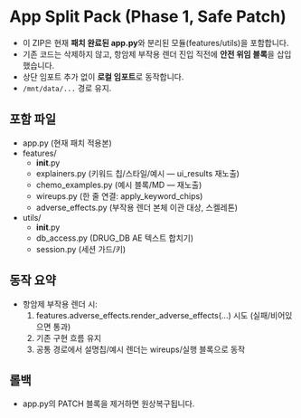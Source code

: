 # App Split Pack (Phase 1, Safe Patch)

- 이 ZIP은 현재 **패치 완료된 app.py**와 분리된 모듈(features/utils)을 포함합니다.
- 기존 코드는 삭제하지 않고, 항암제 부작용 렌더 진입 직전에 **안전 위임 블록**을 삽입했습니다.
- 상단 임포트 추가 없이 **로컬 임포트**로 동작합니다.
- `/mnt/data/...` 경로 유지.

## 포함 파일
- app.py (현재 패치 적용본)
- features/
  - __init__.py
  - explainers.py (키워드 칩/스타일/예시 — ui_results 재노출)
  - chemo_examples.py (예시 블록/MD — 재노출)
  - wireups.py (한 줄 연결: apply_keyword_chips)
  - adverse_effects.py (부작용 렌더 본체 이관 대상, 스켈레톤)
- utils/
  - __init__.py
  - db_access.py (DRUG_DB AE 텍스트 합치기)
  - session.py (세션 가드/키)

## 동작 요약
- 항암제 부작용 렌더 시:
  1) features.adverse_effects.render_adverse_effects(...) 시도 (실패/비어있으면 통과)
  2) 기존 구현 흐름 유지
  3) 공통 경로에서 설명칩/예시 렌더는 wireups/실행 블록으로 동작

## 롤백
- app.py의 PATCH 블록을 제거하면 원상복구됩니다.